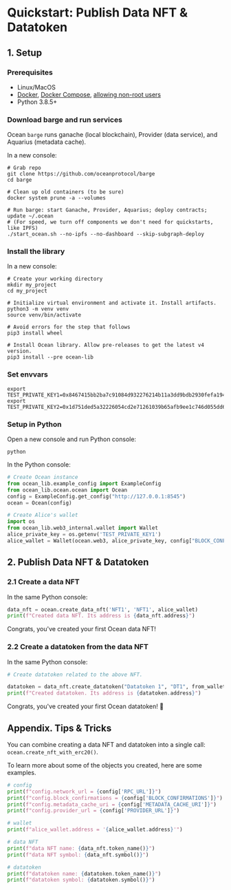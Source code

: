 <!--
Copyright 2022 Ocean Protocol Foundation
SPDX-License-Identifier: Apache-2.0
-->

# Quickstart: Publish Data NFT & Datatoken

## 1. Setup

### Prerequisites

-   Linux/MacOS
-   [Docker](https://docs.docker.com/engine/install/), [Docker Compose](https://docs.docker.com/compose/install/), [allowing non-root users](https://www.thegeekdiary.com/run-docker-as-a-non-root-user/)
-   Python 3.8.5+

### Download barge and run services

Ocean `barge` runs ganache (local blockchain), Provider (data service), and Aquarius (metadata cache).

In a new console:

```console
# Grab repo
git clone https://github.com/oceanprotocol/barge
cd barge

# Clean up old containers (to be sure)
docker system prune -a --volumes

# Run barge: start Ganache, Provider, Aquarius; deploy contracts; update ~/.ocean
# (For speed, we turn off components we don't need for quickstarts, like IPFS)
./start_ocean.sh --no-ipfs --no-dashboard --skip-subgraph-deploy
```

### Install the library

In a new console:

```console
# Create your working directory
mkdir my_project
cd my_project

# Initialize virtual environment and activate it. Install artifacts.
python3 -m venv venv
source venv/bin/activate

# Avoid errors for the step that follows
pip3 install wheel

# Install Ocean library. Allow pre-releases to get the latest v4 version.
pip3 install --pre ocean-lib
```

### Set envvars

```console
export TEST_PRIVATE_KEY1=0x8467415bb2ba7c91084d932276214b11a3dd9bdb2930fefa194b666dd8020b99
export TEST_PRIVATE_KEY2=0x1d751ded5a32226054cd2e71261039b65afb9ee1c746d055dd699b1150a5befc
```

### Setup in Python

Open a new console and run Python console:
```console
python
```

In the Python console:
```python
# Create Ocean instance
from ocean_lib.example_config import ExampleConfig
from ocean_lib.ocean.ocean import Ocean
config = ExampleConfig.get_config("http://127.0.0.1:8545")
ocean = Ocean(config)

# Create Alice's wallet
import os
from ocean_lib.web3_internal.wallet import Wallet
alice_private_key = os.getenv('TEST_PRIVATE_KEY1')
alice_wallet = Wallet(ocean.web3, alice_private_key, config["BLOCK_CONFIRMATIONS"], config["TRANSACTION_TIMEOUT"])
```

## 2. Publish Data NFT & Datatoken

### 2.1 Create a data NFT

In the same Python console:
```python
data_nft = ocean.create_data_nft('NFT1', 'NFT1', alice_wallet)
print(f"Created data NFT. Its address is {data_nft.address}")
```

Congrats, you've created your first Ocean data NFT!

### 2.2 Create a datatoken from the data NFT

In the same Python console:
```python
# Create datatoken related to the above NFT.

datatoken = data_nft.create_datatoken("Datatoken 1", "DT1", from_wallet=alice_wallet)
print(f"Created datatoken. Its address is {datatoken.address}")
```

Congrats, you've created your first Ocean datatoken! 🐋

## Appendix. Tips & Tricks

You can combine creating a data NFT and datatoken into a single call: `ocean.create_nft_with_erc20()`.

To learn more about some of the objects you created, here are some examples.
```python
# config
print(f"config.network_url = {config['RPC_URL']}")
print(f"config.block_confirmations = {config['BLOCK_CONFIRMATIONS']}")
print(f"config.metadata_cache_uri = {config['METADATA_CACHE_URI']}")
print(f"config.provider_url = {config['PROVIDER_URL']}")

# wallet
print(f"alice_wallet.address = '{alice_wallet.address}'")

# data NFT
print(f"data NFT name: {data_nft.token_name()}")
print(f"data NFT symbol: {data_nft.symbol()}")

# datatoken
print(f"datatoken name: {datatoken.token_name()}")
print(f"datatoken symbol: {datatoken.symbol()}")
```
